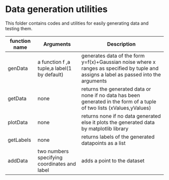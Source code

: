 # Data generation utilities
This folder contains codes and utilities for easily generating data and testing them.

| function name | Arguments | Description |
| ------------- | --------- | ----------- |
| genData | a function f ,a tuple,a label(1 by default) | generates data of the form y=f(x)+Gaussian noise where x ranges as specified by tuple and assigns a label as passed into the arguments |
| getData | none | returns the generated data or none if no data has been generated in the form of a tuple of two lists (xValues,yValues)|
| plotData | none | returns none if no data generated else it plots the generated data by matplotlib library |
| getLabels | none | returns labels of the generated datapoints as a list |
| addData | two numbers specifying coordinates and label | adds a point to the dataset |

